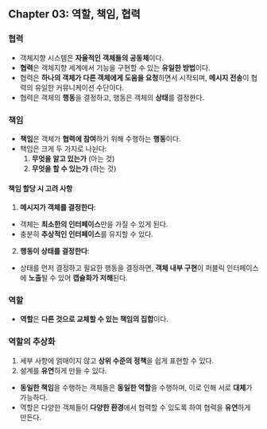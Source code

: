 ## Chapter 03: 역할, 책임, 협력

### 협력
- 객체지향 시스템은 **자율적인 객체들의 공동체**이다.
- **협력**은 객체지향 세계에서 기능을 구현할 수 있는 **유일한 방법**이다.
- 협력은 **하나의 객체가 다른 객체에게 도움을 요청**하면서 시작되며, **메시지 전송**이 협력의 유일한 커뮤니케이션 수단이다.
- 협력은 객체의 **행동**을 결정하고, 행동은 객체의 **상태**를 결정한다.

### 책임
- **책임**은 객체가 **협력에 참여**하기 위해 수행하는 **행동**이다.
- 책임은 크게 두 가지로 나뉜다:
    1. **무엇을 알고 있는가** (아는 것)
    2. **무엇을 할 수 있는가** (하는 것)

#### 책임 할당 시 고려 사항
1. **메시지가 객체를 결정한다**:
- 객체는 **최소한의 인터페이스**만을 가질 수 있게 된다.
- 충분히 **추상적인 인터페이스**를 유지할 수 있다.

2. **행동이 상태를 결정한다**:
- 상태를 먼저 결정하고 필요한 행동을 결정하면, **객체 내부 구현**이 퍼블릭 인터페이스에 **노출**될 수 있어 **캡슐화가 저해**된다.

### 역할
- **역할**은 **다른 것으로 교체할 수 있는 책임의 집합**이다.

### 역할의 추상화
1. 세부 사항에 얽매이지 않고 **상위 수준의 정책**을 쉽게 표현할 수 있다.
2. 설계를 **유연**하게 만들 수 있다.
- **동일한 책임**을 수행하는 객체들은 **동일한 역할**을 수행하며, 이로 인해 서로 **대체**가 가능하다.
- 역할은 다양한 객체들이 **다양한 환경**에서 협력할 수 있도록 하여 협력을 **유연**하게 만든다.
